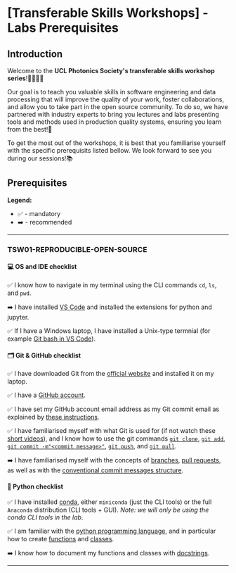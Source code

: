 # [Transferable Skills Workshops] - Labs Prerequisites

## Introduction
Welcome to the **UCL Photonics Society's transferable skills workshop series**!👩‍🎓👨‍🎓

Our goal is to teach you valuable skills in software engineering and data processing that will improve the quality of your work, foster collaborations, and allow you to take part in the open source community. To do so, we have partnered with industry experts to bring you lectures and labs presenting tools and methods used in production quality systems, ensuring you learn from the best!💯 

To get the most out of the workshops, it is best that you familiarise yourself with the specific prerequisits listed bellow. We look forward to see you during our sessions!📚

## Prerequisites 
**Legend:**
* ✅ - mandatory
* ➡️ - recommended

---

### TSW01-REPRODUCIBLE-OPEN-SOURCE

#### 💻 OS and IDE checklist
✅ I know how to navigate in my terminal using the CLI commands `cd`, `ls`, and `pwd`.

➡️ I have installed [VS Code](https://code.visualstudio.com) and installed the extensions for python and jupyter.

✅ If I have a Windows laptop, I have installed a Unix-type termnial (for example [Git bash in VS Code](https://www.google.com/search?client=safari&rls=en&q=git+bash+vscode&ie=UTF-8&oe=UTF-8)).


#### 🗂️ Git & GitHub checklist
✅ I have downloaded Git from the [official website](https://git-scm.com/downloads) and installed it on my laptop.

✅ I have a [GitHub account](https://github.com/signup?ref_cta=Sign+up&ref_loc=header+logged+out&ref_page=%2F&source=header-home).

✅ I have set my GitHub account email address as my Git commit email as explained by [these instructions](https://docs.github.com/en/account-and-profile/setting-up-and-managing-your-personal-account-on-github/managing-email-preferences/setting-your-commit-email-address#setting-your-commit-email-address-in-git).

✅ I have familiarised myself with what Git is used for (if not watch these [short videos](https://git-scm.com/videos)), and I know how to use the git commands [`git clone`](https://github.com/git-guides/git-clone), [`git add`](https://github.com/git-guides/git-add), [`git commit -m"<commit message>"`](https://github.com/git-guides/git-commit), [`git push`](https://github.com/git-guides/git-push), and [`git pull`](https://github.com/git-guides/git-pull).

➡️ I have familiarised myself with the concepts of [branches](https://docs.github.com/en/pull-requests/collaborating-with-pull-requests/proposing-changes-to-your-work-with-pull-requests/about-branches), [pull requests](https://docs.github.com/en/pull-requests/collaborating-with-pull-requests/proposing-changes-to-your-work-with-pull-requests/about-pull-requests), as well as with the [conventional commit messages structure](https://gist.github.com/qoomon/5dfcdf8eec66a051ecd85625518cfd13).

#### 🐍 Python checklist
✅ I have installed [conda](https://docs.conda.io/projects/conda/en/latest/user-guide/install/index.html), either `miniconda` (just the CLI tools) or the full `Anaconda` distribution (CLI tools + GUI). *Note: we will only be using the conda CLI tools in the lab*.

✅ I am familiar with the [python programming language](https://www.w3schools.com/python/default.asp), and in particular how to create [functions](https://www.w3schools.com/python/python_functions.asp) and [classes](https://www.w3schools.com/python/python_classes.asp).

➡️ I know how to document my functions and classes with [docstrings](https://www.geeksforgeeks.org/python-docstrings/).

---


